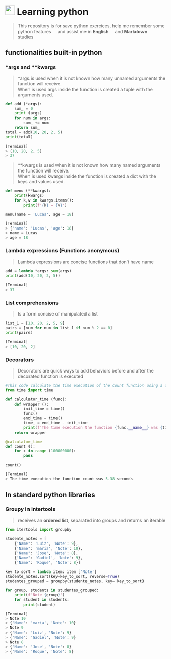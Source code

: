 # <img src="http://icons.iconarchive.com/icons/papirus-team/papirus-apps/256/python-icon.png" width="30" height="30" />  Learning python

 > This repository is for save python exercices, help me remember some python features <img src="http://icons.iconarchive.com/icons/papirus-team/papirus-apps/256/python-icon.png" width="12" height="12" />  and assist me in __English__ <img src="https://image.flaticon.com/icons/svg/1377/1377975.svg" width="12" height="12" />  and __Markdown__ <img src="https://cdn0.iconfinder.com/data/icons/octicons/1024/markdown-512.png" width="12" height="12" /> studies

## functionalities built-in python 

### *args and **kwargs
> *args is used when it is not known how many unnamed arguments the function will receive.  
When is used args inside the function is created a tuple with the arguments used.
````python 
def add (*args):
    sum_ = 0
    print (args)
    for num in args:
        sum_ += num
    return sum_
total = add(10, 20, 2, 5)
print(total)

[Terminal]
> (10, 20, 2, 5)
> 37
````
> **kwargs is used when it is not known how many named arguments the function will receive.  
When is used kwargs inside the function is created a dict with the keys and values used.
````python 
def menu (**kwargs):
    print(kwargs)
    for k,v in kwargs.items():
        print(f'{k} = {v}')

menu(name = 'Lucas', age = 18)

[Terminal]
> {'name': 'Lucas', 'age': 18}
> name = Lucas
> age = 18
````

### Lambda expressions (Functions anonymous) 
> Lambda expressions are concise functions that don't have name

````Python
add = lambda *args: sum(args)
print(add(10, 20, 2, 5))

[Terminal]
> 37
````

### List comprehensions
> Is a form concise of manipulated a list
````Python 
list_1 = [10, 20, 2, 5, 9]
pairs = [num for num in list_1 if num % 2 == 0]
print(pairs)

[Terminal]
> [10, 20, 2]
````
### Decorators 
> Decorators are quick ways to add behaviors before and after the decorated function is executed

````python 
#This code calculate the time execution of the count function using a decorator 
from time import time

def calculator_time (func):
    def wrapper ():
        init_time = time()
        func()
        end_time = time()
        time_ = end_time - init_time
        print(f'The time execution the function {func.__name__} was {time_:.2f} seconds')  
    return wrapper

@calculator_time
def count ():
    for x in range (100000000):
        pass

count()

[Terminal]
> The time execution the function count was 5.38 seconds
````

## In standard python libraries
### Groupy in intertools
> receives an __ordered list__, separated into groups and returns an iterable
````python 
from itertools import groupby 

studente_notes = [
    {'Name': 'Luiz', 'Note': 9},
    {'Name': 'maria', 'Note': 10},
    {'Name': 'Jose', 'Note': 8},
    {'Name': 'Gadiel', 'Note': 9},
    {'Name': 'Roque', 'Note': 8}]

key_to_sort = lambda item: item ['Note']
studente_notes.sort(key=key_to_sort, reverse=True)
studentes_grouped = groupby(studente_notes, key= key_to_sort)

for group, students in studentes_grouped:
    print(f'Note {group}')
    for student in students:
        print(student)

[Terminal]
> Note 10
> {'Name': 'maria', 'Note': 10}
> Note 9
> {'Name': 'Luiz', 'Note': 9}  
> {'Name': 'Gadiel', 'Note': 9}
> Note 8
> {'Name': 'Jose', 'Note': 8}
> {'Name': 'Roque', 'Note': 8}
````









 
